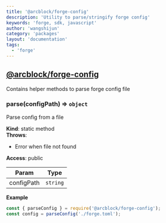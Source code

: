```yaml
---
title: '@arcblock/forge-config'
description: 'Utility to parse/stringify forge config'
keywords: 'forge, sdk, javascript'
author: 'wangshijun'
category: 'packages'
layout: 'documentation'
tags:
  - 'forge'
---
```



## [**@arcblock/forge-config**](https://github.com/arcblock/forge-config)

Contains helper methods to parse forge config file

### parse(configPath) ⇒ `object`

Parse config from a file

**Kind**: static method  
**Throws**:

* Error when file not found

**Access**: public  

| Param      | Type     |
| ---------- | -------- |
| configPath | `string` |

**Example**  

```js
const { parseConfig } = require('@arcblock/forge-config');
const config = parseConfig('./forge.toml');
```

  